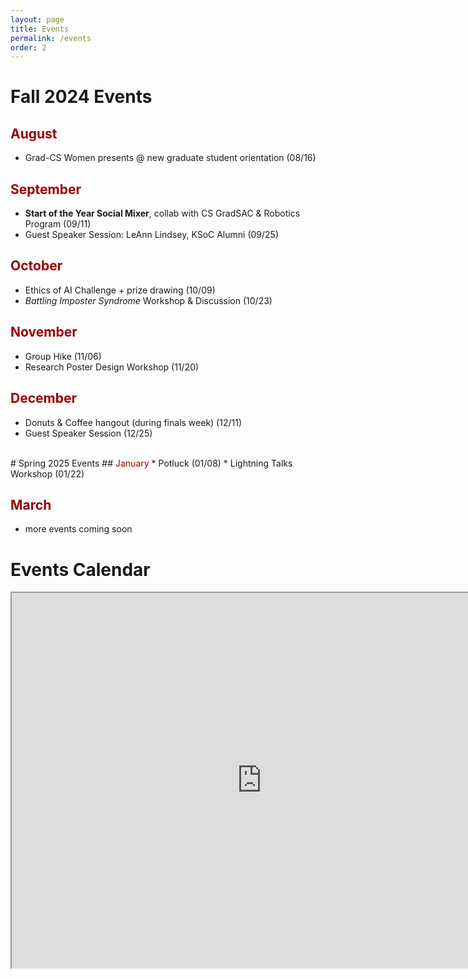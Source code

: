 ```yaml
---
layout: page
title: Events
permalink: /events
order: 2
---
```

# Fall 2024 Events
## <span style="color: #990000;;">August</span> 
* Grad-CS Women presents @ new graduate student orientation (08/16)

## <span style="color: #990000;;">September</span> 
* **Start of the Year Social Mixer**, collab with CS GradSAC & Robotics Program (09/11)
* Guest Speaker Session: LeAnn Lindsey, KSoC Alumni (09/25)

## <span style="color: #990000;;">October</span>
* Ethics of AI Challenge + prize drawing (10/09)
* *Battling Imposter Syndrome* Workshop & Discussion (10/23)

## <span style="color: #990000;;">November</span>
* Group Hike (11/06)
* Research Poster Design Workshop (11/20)

## <span style="color: #990000;;">December</span>
* Donuts & Coffee hangout (during finals week) (12/11)
* Guest Speaker Session (12/25)
<br />
# Spring 2025 Events
## <span style="color: #990000;;">January</span>
* Potluck (01/08)
* Lightning Talks Workshop (01/22)

## <span style="color: #990000;;">March</span>
- more events coming soon

# Events Calendar

<iframe src="https://calendar.google.com/calendar/embed?src=uofuwomenincs%40gmail.com&ctz=America%2FDenver"  style="border: 2" width="800" height="600" frameborder="2" scrolling="no"></iframe>




